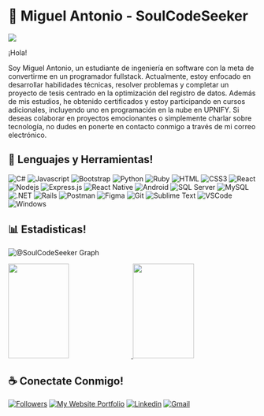 # 🚀 Miguel Antonio - SoulCodeSeeker
![](https://github.com/halfrost/halfrost/blob/master/icons/header_1.png)
<br>

¡Hola!

Soy Miguel Antonio, un estudiante de ingeniería en software con la meta de convertirme en un programador fullstack. Actualmente, estoy enfocado en desarrollar habilidades técnicas, resolver problemas y completar un proyecto de tesis centrado en la optimización del registro de datos. Además de mis estudios, he obtenido certificados y estoy participando en cursos adicionales, incluyendo uno en programación en la nube en UPNIFY. Si deseas colaborar en proyectos emocionantes o simplemente charlar sobre tecnología, no dudes en ponerte en contacto conmigo a través de mi correo electrónico.

## 🧰 Lenguajes y Herramientas!
![C#](https://img.shields.io/badge/-C%23-61DBFB?style=for-the-badge&labelColor=black&logo=Csharp&logoColor=61DBFB)
![Javascript](https://img.shields.io/badge/Javascript-F0DB4F?style=for-the-badge&labelColor=black&logo=javascript&logoColor=F0DB4F)
![Bootstrap](https://img.shields.io/badge/-bootstrap-563d7c?style=for-the-badge&labelColor=black&logo=bootstrap&logoColor=563d7c)
![Python](https://img.shields.io/badge/Python-F0DB4F?style=for-the-badge&labelColor=black&logo=python&logoColor=F0DB4F)
![Ruby](https://img.shields.io/badge/ruby-ae1401?style=for-the-badge&labelColor=black&logo=ruby&logoColor=ae1401)
![HTML](https://img.shields.io/badge/HTML5-E34F26?style=for-the-badge&labelColor=black&logo=html5&logoColor=white)
![CSS3](https://img.shields.io/badge/CSS3-1572B6?style=for-the-badge&labelColor=black&logo=css3&logoColor=white)
![React](https://img.shields.io/badge/-React-61DBFB?style=for-the-badge&labelColor=black&logo=react&logoColor=61DBFB)
![Nodejs](https://img.shields.io/badge/Nodejs-3C873A?style=for-the-badge&labelColor=black&logo=node.js&logoColor=3C873A)
![Express.js](https://img.shields.io/badge/Express.js-000000?style=for-the-badge&logo=express&logoColor=white)
![React Native](https://img.shields.io/badge/-react%20native-20232a?style=for-the-badge&labelColor=black&logo=react&logoColor=61dbfb)
![Android](https://img.shields.io/badge/android-3C873A?style=for-the-badge&labelColor=black&logo=android&logoColor=3C873A)
![SQL Server](https://img.shields.io/badge/sqlserver-a62c39?style=for-the-badge&labelColor=black&logo=MicrosoftSQLServer&logoColor=ffffff)
![MySQL](https://img.shields.io/badge/mysql-ae6f06?style=for-the-badge&labelColor=black&logo=mysql&logoColor=ffffff)
![.NET](https://img.shields.io/badge/.net-1c7faf?style=for-the-badge&labelColor=black&logo=.net&logoColor=ffffff)
![Rails](https://img.shields.io/badge/rails-ae1401?style=for-the-badge&labelColor=black&logo=rubyonrails&logoColor=ae1401)
![Postman](https://img.shields.io/badge/postman-ff6c37?style=for-the-badge&labelColor=black&logo=postman&logoColor=ff6c37)
![Figma](https://img.shields.io/badge/figma-0acf83?style=for-the-badge&labelColor=black&logo=figma&logoColor=0acf83)
![Git](https://img.shields.io/badge/Git-F05032?style=for-the-badge&labelColor=black&logo=git&logoColor=white)
![Sublime Text](https://img.shields.io/badge/-sublime%20text-474747?style=for-the-badge&labelColor=black&logo=sublimetext&logoColor=ff9701)
![VSCode](https://img.shields.io/badge/Visual_Studio-0078d7?style=for-the-badge&labelColor=black&logo=visual%20studio&logoColor=white)
![Windows](https://img.shields.io/badge/-windows-92c400?style=for-the-badge&labelColor=black&logo=windows&logoColor=ffffff)



## 📊 Estadisticas!
![@SoulCodeSeeker Graph](https://github-readme-activity-graph.vercel.app/graph?username=Miguel-Antonio-Martinez-Jimenez&custom_title=@SoulCodeSeeker%20GitHub%20Activity%20Graph&bg_color=0D1117&color=7F3FBF&line=7F3FBF&point=7F3FBF&area_color=FFFFFF&title_color=FFFFFF&area=true)

<a href="https://github.com/Miguel-Antonio-Martinez-Jimenez">
  <img src="https://denvercoder1-github-readme-stats.vercel.app/api?username=Miguel-Antonio-Martinez-Jimenez&show_icons=true&count_private=true&theme=react&border_color=7F3FBF&bg_color=0D1117&title_color=F85D7F&icon_color=F8D866" height="192px" width="49.5%"/>
</a>

<a href="https://github.com/Miguel-Antonio-Martinez-Jimenez">
  <img src="https://github-readme-streak-stats.herokuapp.com/?user=Miguel-Antonio-Martinez-Jimenez&theme=radical&border=7F3FBF&background=0D1117" height="192px" width="49.5%"/>
</a>

## ☕ Conectate Conmigo!

[![Followers](https://custom-icon-badges.demolab.com/github/followers/Miguel-Antonio-Martinez-Jimenez?color=236ad3&labelColor=1155ba&style=for-the-badge&logo=person-add&label=Follow&logoColor=white)](https://github.com/Miguel-Antonio-Martinez-Jimenez?tab=followers) 
[![My Website Portfolio](https://img.shields.io/badge/-Mi%20Portafolio%20Web-0073b2?style=for-the-badge&labelColor=black&logo=github&logoColor=ffffff)](https://Miguel-Antonio-Martinez-Jimenez.github.io) 
[![Linkedin](https://img.shields.io/badge/-Linkedin-0073b2?style=for-the-badge&labelColor=black&logo=Linkedin&logoColor=ffffff)](https://www.linkedin.com/in/miguel-antonio-martínez-jiménez-90257021b/)
[![Gmail](https://img.shields.io/badge/-gmail-ee4436?style=for-the-badge&labelColor=black&logo=gmail&logoColor=ffffff)](mailto:miguelantoniomartinezjimenez00@gmail.com)
